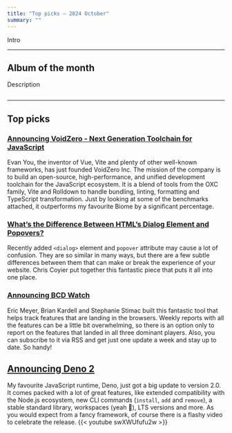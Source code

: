 ```yaml
---
title: "Top picks — 2024 October"
summary: ""
---
```


Intro

---

## Album of the month

Description

![]()

---

## Top picks

### [Announcing VoidZero - Next Generation Toolchain for JavaScript](https://voidzero.dev/posts/announcing-voidzero-inc)

Evan You, the inventor of Vue, Vite and plenty of other well-known frameworks, has just founded VoidZero Inc. The mission of the company is to build an open-source, high-performance, and unified development toolchain for the JavaScript ecosystem. It is a blend of tools from the OXC family, Vite and Rolldown to handle bundling, linting, formatting and TypeScript transformation. Just by looking at some of the benchmarks attached, it outperforms my favourite Biome by a significant percentage.

### [What’s the Difference Between HTML’s Dialog Element and Popovers?](https://frontendmasters.com/blog/whats-the-difference-between-htmls-dialog-element-and-popovers/)

Recently added `<dialog>` element and `popover` attribute may cause a lot of confusion. They are so similar in many ways, but there are a few subtle differences between them that can make or break the experience of your website. Chris Coyier put together this fantastic piece that puts it all into one place.

### [Announcing BCD Watch](https://meyerweb.com/eric/thoughts/2024/09/23/announcing-bcd-watch/)

Eric Meyer, Brian Kardell and Stephanie Stimac built this fantastic tool that helps track features that are landing in the browsers. Weekly reports with all the features can be a little bit overwhelming, so there is an option only to report on the features that landed in all three dominant players. Also, you can subscribe to it via RSS and get just one update a week and stay up to date. So handy!

## [Announcing Deno 2](https://deno.com/blog/v2.0)

My favourite JavaScript runtime, Deno, just got a big update to version 2.0. It comes packed with a lot of great features, like extended compatibility with the Node.js ecosystem, new CLI commands (`install`, `add` and `remove`), a stable standard library, workspaces (yeah 🎉), LTS versions and more. As you would expect from a fancy framework, of course there is a flashy video to celebrate the release.
{{< youtube swXWUfufu2w >}}
